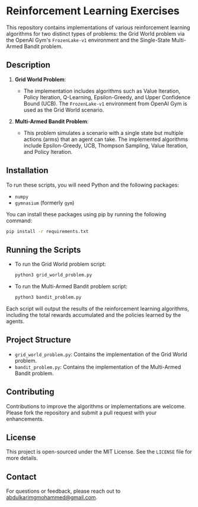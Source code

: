 # Reinforcement Learning Exercises

This repository contains implementations of various reinforcement learning algorithms for two distinct types of problems: the Grid World problem via the OpenAI Gym's `FrozenLake-v1` environment and the Single-State Multi-Armed Bandit problem.

## Description

1. **Grid World Problem**:

   - The implementation includes algorithms such as Value Iteration, Policy Iteration, Q-Learning, Epsilon-Greedy, and Upper Confidence Bound (UCB). The `FrozenLake-v1` environment from OpenAI Gym is used as the Grid World scenario.

2. **Multi-Armed Bandit Problem**:
   - This problem simulates a scenario with a single state but multiple actions (arms) that an agent can take. The implemented algorithms include Epsilon-Greedy, UCB, Thompson Sampling, Value Iteration, and Policy Iteration.

## Installation

To run these scripts, you will need Python and the following packages:

- `numpy`
- `gymnasium` (formerly `gym`)

You can install these packages using pip by running the following command:

```bash
pip install -r requirements.txt
```

## Running the Scripts

- To run the Grid World problem script:

  ```bash
  python3 grid_world_problem.py
  ```

- To run the Multi-Armed Bandit problem script:
  ```bash
  python3 bandit_problem.py
  ```

Each script will output the results of the reinforcement learning algorithms, including the total rewards accumulated and the policies learned by the agents.

## Project Structure

- `grid_world_problem.py`: Contains the implementation of the Grid World problem.
- `bandit_problem.py`: Contains the implementation of the Multi-Armed Bandit problem.

## Contributing

Contributions to improve the algorithms or implementations are welcome. Please fork the repository and submit a pull request with your enhancements.

## License

This project is open-sourced under the MIT License. See the `LICENSE` file for more details.

## Contact

For questions or feedback, please reach out to [abdulkarimgmohammed@gmail.com](mailto:abdulkarimgmohammed@gmail.com).
